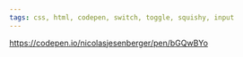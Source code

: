 ```yaml
---
tags: css, html, codepen, switch, toggle, squishy, input
---
```

https://codepen.io/nicolasjesenberger/pen/bGQwBYo